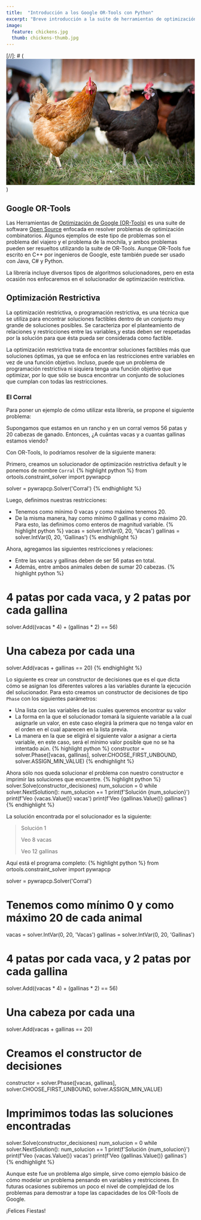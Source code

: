 ```yaml
---
title:  "Introducción a los Google OR-Tools con Python"
excerpt: "Breve introducción a la suite de herramientas de optimización de Google OR-Tools."
image:
  feature: chickens.jpg
  thumb: chickens-thumb.jpg
---
```

[//]: # (![A group of chickens in a farm.](/assets/img/chickens.jpg))
## Google OR-Tools
Las Herramientas de [Optimización de Google (OR-Tools)](https://developers.google.com/optimization/) es una suite de software [Open Source](https://github.com/google/or-tools) enfocada en resolver
problemas de optimización combinatorios. Algunos ejemplos de este tipo de problemas son el problema del viajero
y el problema de la mochila, y ambos problemas pueden ser resueltos utilizando la suite de OR-Tools.
Aunque OR-Tools fue escrito en C++ por ingenieros de Google, este también puede ser usado con Java, C# y Python.

La librería incluye diversos tipos de algoritmos solucionadores, pero en esta ocasión nos enfocaremos en el
solucionador de optimización restrictiva.

## Optimización Restrictiva
La optimización restrictiva, o programación restrictiva, es una técnica que se utiliza para encontrar soluciones
factibles dentro de un conjunto muy grande de soluciones posibles. Se caracteriza por el planteamiento de relaciones
y restricciones entre las variables,y estas deben ser respetadas por la solución para que ésta pueda ser considerada
como factible.

La optimización restrictiva trata de encontrar soluciones factibles más que soluciones óptimas, ya que se enfoca
en las restricciones entre variables en vez de una función objetivo. Incluso, puede que un problema de programación
restrictiva ni siquiera tenga una función objetivo que optimizar, por lo que sólo se busca encontrar un conjunto de
soluciones que cumplan con todas las restricciones.

### El Corral
Para poner un ejemplo de cómo utilizar esta librería, se propone el siguiente problema:

Supongamos que estamos en un rancho y en un corral vemos 56 patas y 20 cabezas de ganado.
Entonces, ¿A cuántas vacas y a cuantas gallinas estamos viendo?

Con OR-Tools, lo podríamos resolver de la siguiente manera:

Primero, creamos un solucionador de optimización restrictiva default y le ponemos de nombre `Corral`
{% highlight python %}
from ortools.constraint_solver import pywrapcp

solver = pywrapcp.Solver('Corral')
{% endhighlight %}

Luego, definimos nuestras restricciones:
- Tenemos como mínimo 0 vacas y como máximo tenemos 20.
- De la misma manera, hay como mínimo 0 gallinas y como máximo 20.
Para esto, las definimos como enteros de magnitud variable.
{% highlight python %}
vacas = solver.IntVar(0, 20, 'Vacas')
gallinas = solver.IntVar(0, 20, 'Gallinas')
{% endhighlight %}

Ahora, agregamos las siguientes restricciones y relaciones:
- Entre las vacas y gallinas deben de ser 56 patas en total.
- Además, entre ambos animales deben de sumar 20 cabezas.
{% highlight python %}
# 4 patas por cada vaca, y 2 patas por cada gallina
solver.Add((vacas * 4) + (gallinas * 2) == 56)
# Una cabeza por cada una
solver.Add(vacas + gallinas == 20)
{% endhighlight %}

Lo siguiente es crear un constructor de decisiones que es el que dicta cómo se asignan los diferentes valores a las variables durante la ejecución del solucionador. Para esto creamos un constructor de decisiones de tipo `Phase` con los siguientes parámetros:
- Una lista con las variables de las cuales queremos encontrar su valor
- La forma en la que el solucionador tomará la siguiente variable a la cual asignarle un valor, en este caso elegirá la primera que no tenga valor en el orden en el cual aparecen en la lista previa.
- La manera en la que se eligirá el siguiente valor a asignar a cierta variable, en este caso, será el mínimo valor posible que no se ha intentado aún.
{% highlight python %}
constructor = solver.Phase([vacas, gallinas],
                           solver.CHOOSE_FIRST_UNBOUND,
                           solver.ASSIGN_MIN_VALUE)
{% endhighlight %}

Ahora sólo nos queda solucionar el problema con nuestro constructor e imprimir las soluciones que encuentre.
{% highlight python %}
solver.Solve(constructor_decisiones)
num_solucion = 0
while solver.NextSolution():
    num_solucion += 1
    print(f'Solución {num_solucion}')
    print(f'Veo {vacas.Value()} vacas')
    print(f'Veo {gallinas.Value()} gallinas')
{% endhighlight %}

La solución encontrada por el solucionador es la siguiente:
> Solución 1
>
> Veo 8 vacas
>
> Veo 12 gallinas

Aquí está el programa completo:
{% highlight python %}
from ortools.constraint_solver import pywrapcp

solver = pywrapcp.Solver('Corral')

# Tenemos como mínimo 0 y como máximo 20 de cada animal
vacas = solver.IntVar(0, 20, 'Vacas')
gallinas = solver.IntVar(0, 20, 'Gallinas')
# 4 patas por cada vaca, y 2 patas por cada gallina
solver.Add((vacas * 4) + (gallinas * 2) == 56)
# Una cabeza por cada una
solver.Add(vacas + gallinas == 20)
# Creamos el constructor de decisiones
constructor = solver.Phase([vacas, gallinas],
                           solver.CHOOSE_FIRST_UNBOUND,
                           solver.ASSIGN_MIN_VALUE)
# Imprimimos todas las soluciones encontradas
solver.Solve(constructor_decisiones)
num_solucion = 0
while solver.NextSolution():
    num_solucion += 1
    print(f'Solución {num_solucion}')
    print(f'Veo {vacas.Value()} vacas')
    print(f'Veo {gallinas.Value()} gallinas')
{% endhighlight %}

Aunque este fue un problema algo simple, sirve como ejemplo básico de cómo modelar un problema
pensando en variables y restricciones.
En futuras ocasiones subiremos un poco el nivel de complejidad de los problemas para demostrar
a tope las capacidades de los OR-Tools de Google.

¡Felices Fiestas!
